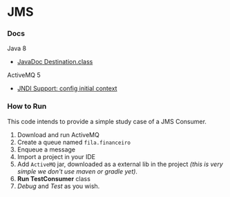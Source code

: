 # JMS

### Docs
Java 8
  - [JavaDoc Destination.class](http://docs.oracle.com/javaee/5/api/javax/jms/Destination.html)

ActiveMQ 5
  - [JNDI Support: config initial context](https://activemq.apache.org/jndi-support.html)


### How to Run
This code intends to provide a simple study case of a JMS Consumer.

1. Download and run ActiveMQ
2. Create a queue named `fila.financeiro`
3. Enqueue a message
4. Import a project in your IDE
5. Add `ActiveMQ` jar, downloaded as a external lib in the project *(this is very simple we don't use maven or gradle yet)*.
6. **Run TestConsumer** class
7. *Debug* and *Test* as you wish.